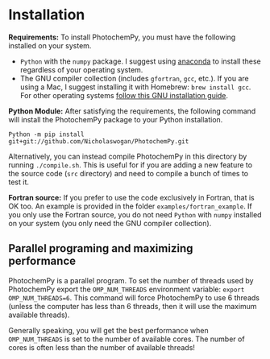 # Installation

**Requirements:**
To install PhotochemPy, you must have the following installed on your system.
- `Python` with the `numpy` package. I suggest using [anaconda](https://www.anaconda.com/) to install these regardless of your operating system.
- The GNU compiler collection (includes `gfortran`, `gcc`, etc.). If you are using a Mac, I suggest installing it with Homebrew: `brew install gcc`. For other operating systems [follow this GNU installation guide](https://gcc.gnu.org/install/binaries.html).

**Python Module:** After satisfying the requirements, the following command will install the PhotochemPy package to your Python installation.

`Python -m pip install git+git://github.com/Nicholaswogan/PhotochemPy.git`

Alternatively, you can instead compile PhotochemPy in this directory by running `./compile.sh`. This is useful for if you are adding a new feature to the source code (`src` directory) and need to compile a bunch of times to test it.

**Fortran source:** If you prefer to use the code exclusively in Fortran, that is OK too. An example is provided in the folder `examples/fortran_example`. If you only use the Fortran source, you do not need `Python` with `numpy` installed on your system (you only need the GNU compiler collection).

## Parallel programing and maximizing performance
PhotochemPy is a parallel program. To set the number of threads used by PhotochemPy export the `OMP_NUM_THREADS` environment variable: `export OMP_NUM_THREADS=6`. This command will force PhotochemPy to use 6 threads (unless the computer has less than 6 threads, then it will use the maximum available threads).

Generally speaking, you will get the best performance when `OMP_NUM_THREADS` is set to the number of available cores. The number of cores is often less than the number of available threads!

